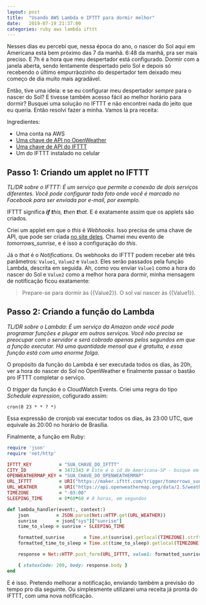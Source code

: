 ```yaml
---
layout: post
title:  "Usando AWS Lambda e IFTTT para dormir melhor"
date:   2019-07-19 21:37:00
categories: ruby aws lambda ifttt
---
```


Nesses dias eu percebi que, nessa época do ano, o nascer do Sol aqui em Americana está bem próximo das 7 da manhã. 6:48 da manhã, pra ser mais preciso. E 7h é a hora que meu despertador está configurado. Dormir com a janela aberta, sendo lentamente despertado pelo Sol e depois só recebendo o último empurrãozinho do despertador tem deixado meu começo de dia muito mais agradável.

Então, tive uma ideia: e se eu configurar meu despertador _sempre_ para o nascer do Sol? E tivesse também acesso fácil ao melhor horário para dormir? Busquei uma solução no IFTTT e não encontrei nada do jeito que eu queria. Então resolvi fazer a minha. Vamos lá pra receita:

Ingredientes:
- Uma conta na AWS
- [Uma chave de API no OpenWeather](https://openweathermap.org/api)
- [Uma chave de API do IFTTT](https://ifttt.com/maker_webhooks)
- Um do IFTTT instalado no celular

## Passo 1: Criando um applet no IFTTT
_TL/DR sobre o IFTTT: É um serviço que permite a conexão de dois serviços diferentes. Você pode configurar toda foto onde você é marcado no Facebook para ser enviada por e-mail, por exemplo._

IFTTT significa _**if** **t**his, **t**hen **t**hat_. E é exatamente assim que os applets são criados.

Criei um applet em que o _this_ é _Webhooks_. Isso precisa de uma chave de API, que pode ser criada [no site deles](https://ifttt.com/maker_webhooks). Chamei meu evento de _tomorrows_sunrise_, e é isso a configuração do _this_.

Já o _that_ é o _Notifications_. Os webhooks do IFTTT podem receber até três parâmetros: `Value1`, `Value2` e `Value3`. Eles serão passados pela função Lambda, descrita em seguida. Ah, como vou enviar `Value1` como a hora do nascer do Sol e `Value2` como a melhor hora para dormir, minha mensagem de notificação ficou exatamente:
> Prepare-se para dormir às {{Value2}}. O sol vai nascer às {{Value1}}.

## Passo 2: Criando a função do Lambda
_TL/DR sobre o Lambda: É um serviço da Amazon onde você pode programar funções e plugar em outros serviços. Você não precisa se preocupar com o servidor e será cobrado apenas pelos segundos em que a função executar. Há uma quantidade mensal que é gratuita, e essa função está com uma enorme folga._

O propósito da função do Lambda é ser executada todos os dias, às 20h, ver a hora do nascer do Sol no OpenWeather e finalmente passar o bastão pro IFTTT completar o serviço.

O _trigger_ da função é o CloudWatch Events. Criei uma regra do tipo _Schedule expression_, cofigurado assim:
```
cron(0 23 * * ? *)
```

Essa expressão de cronjob vai executar todos os dias, às 23:00 UTC, que equivale às 20:00 no horário de Brasília.

Finalmente, a função em Ruby:
```ruby
require 'json'
require 'net/http'

IFTTT_KEY          = "SUA_CHAVE_DO_IFTTT"
CITY_ID            = 3472343 # Este é o id de Americana-SP - busque em openweathermap.org
OPENWEATHERMAP_KEY = "SUA_CHAVE_DO_OPENWEATHERMAP"
URL_IFTTT          = URI("https://maker.ifttt.com/trigger/tomorrows_sunrise/with/key/#{IFTTT_KEY}")
URL_WEATHER        = URI("https://api.openweathermap.org/data/2.5/weather?id=#{CITY_ID}&appid=#{OPENWEATHERMAP_KEY}")
TIMEZONE           = "-03:00"
SLEEPING_TIME      = 8*60*60 # 8 horas, em segundos

def lambda_handler(event:, context:)
    json          = JSON.parse(Net::HTTP.get(URL_WEATHER))
    sunrise       = json["sys"]["sunrise"]
    time_to_sleep = sunrise - SLEEPING_TIME

    formatted_sunrise       = Time.at(sunrise).getlocal(TIMEZONE).strftime("%H:%M")
    formatted_time_to_sleep = Time.at(time_to_sleep).getlocal(TIMEZONE).strftime("%H:%M")

    response = Net::HTTP.post_form(URL_IFTTT, value1: formatted_sunrise, value2: formatted_time_to_sleep)

    { statusCode: 200, body: response.body }
end
```

E é isso. Pretendo melhorar a notificação, enviando também a previsão do tempo pro dia seguinte. Ou simplesmente utilizarei uma receita já pronta do IFTTT, com uma nova notificação.